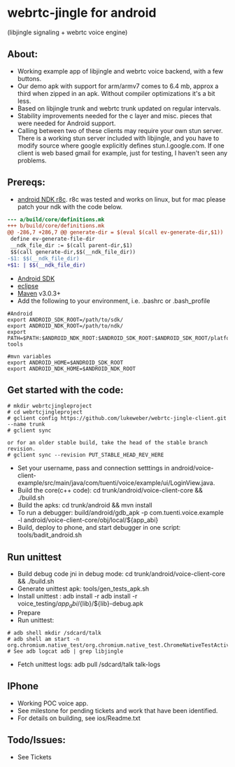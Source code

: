webrtc-jingle for android
=============
(libjingle signaling + webrtc voice engine)

## About:

* Working example app of libjingle and webrtc voice backend, with a few buttons.
* Our demo apk with support for arm/armv7 comes to 6.4 mb, approx a third when
zipped in an apk. Without compiler optimizations it's a bit less.
* Based on libjingle trunk and webrtc trunk updated on regular intervals.
* Stability improvements needed for the c layer and misc. pieces that were
needed for Android support.
* Calling between two of these clients may require your own stun server. There
is a working stun server included with libjingle, and you have to modify source
where google explicitly defines stun.l.google.com. If one client is web based
gmail for example, just for testing, I haven't seen any problems.

## Prereqs:

* [android NDK r8c](http://developer.android.com/sdk/ndk/index.html). r8c was
tested and works on linux, but for mac please patch your ndk with the code below.

```diff
--- a/build/core/definitions.mk
+++ b/build/core/definitions.mk
@@ -286,7 +286,7 @@ generate-dir = $(eval $(call ev-generate-dir,$1))
 define ev-generate-file-dir
 __ndk_file_dir := $(call parent-dir,$1)
 $$(call generate-dir,$$(__ndk_file_dir))
-$1: $$(__ndk_file_dir)
+$1: | $$(__ndk_file_dir)
```

* [Android SDK](http://developer.android.com/sdk/index.html)
* [eclipse](http://www.eclipse.org/downloads/)
* [Maven](http://maven.apache.org/download.html) v3.0.3+
* Add the following to your environment, i.e. .bashrc or .bash_profile

```
#Android
export ANDROID_SDK_ROOT=/path/to/sdk/
export ANDROID_NDK_ROOT=/path/to/ndk/
export PATH=$PATH:$ANDROID_NDK_ROOT:$ANDROID_SDK_ROOT:$ANDROID_SDK_ROOT/platform-tools

#mvn variables
export ANDROID_HOME=$ANDROID_SDK_ROOT
export ANDROID_NDK_HOME=$ANDROID_NDK_ROOT
```

## Get started with the code:

```
# mkdir webrtcjingleproject
# cd webrtcjingleproject
# gclient config https://github.com/lukeweber/webrtc-jingle-client.git --name trunk
# gclient sync

or for an older stable build, take the head of the stable branch revision.
# gclient sync --revision PUT_STABLE_HEAD_REV_HERE
```
* Set your username, pass and connection setttings in android/voice-client-example/src/main/java/com/tuenti/voice/example/ui/LoginView.java.
* Build the core(c++ code): cd trunk/android/voice-client-core && ./build.sh
* Build the apks: cd trunk/android && mvn install
* To run a debugger: build/android/gdb_apk -p com.tuenti.voice.example -l android/voice-client-core/obj/local/${app_abi}
* Build, deploy to phone, and start debugger in one script: tools/badit_android.sh

## Run unittest
* Build debug code jni in debug mode: cd trunk/android/voice-client-core && ./build.sh
* Generate unittest apk: tools/gen_tests_apk.sh
* Install unittest : adb install -r adb install -r voice_testing/${app_abi}/${lib}/${lib}-debug.apk
* Prepare
* Run unittest:

```
# adb shell mkdir /sdcard/talk
# adb shell am start -n org.chromium.native_test/org.chromium.native_test.ChromeNativeTestActivity
# See adb logcat adb | grep libjingle
```
* Fetch unittest logs:  adb pull /sdcard/talk  talk-logs

## IPhone
* Working POC voice app.
* See milestone for pending tickets and work that have been identified. 
* For details on building, see ios/Readme.txt

## Todo/Issues:
* See Tickets
